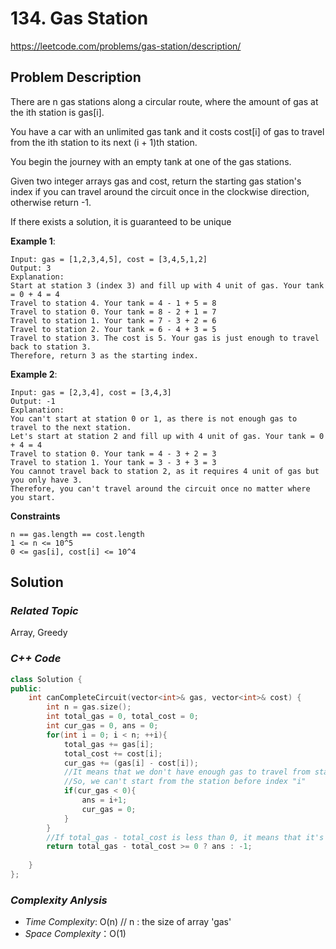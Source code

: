 # 134. Gas Station
https://leetcode.com/problems/gas-station/description/

## Problem Description

There are n gas stations along a circular route, where the amount of gas at the ith station is gas[i].

You have a car with an unlimited gas tank and it costs cost[i] of gas to travel from the ith station to its next (i + 1)th station. 

You begin the journey with an empty tank at one of the gas stations.

Given two integer arrays gas and cost, return the starting gas station's index if you can travel around the circuit once in the clockwise direction, otherwise return -1. 

If there exists a solution, it is guaranteed to be unique


**Example 1**:
```
Input: gas = [1,2,3,4,5], cost = [3,4,5,1,2]
Output: 3
Explanation:
Start at station 3 (index 3) and fill up with 4 unit of gas. Your tank = 0 + 4 = 4
Travel to station 4. Your tank = 4 - 1 + 5 = 8
Travel to station 0. Your tank = 8 - 2 + 1 = 7
Travel to station 1. Your tank = 7 - 3 + 2 = 6
Travel to station 2. Your tank = 6 - 4 + 3 = 5
Travel to station 3. The cost is 5. Your gas is just enough to travel back to station 3.
Therefore, return 3 as the starting index.
```
**Example 2**:
```
Input: gas = [2,3,4], cost = [3,4,3]
Output: -1
Explanation:
You can't start at station 0 or 1, as there is not enough gas to travel to the next station.
Let's start at station 2 and fill up with 4 unit of gas. Your tank = 0 + 4 = 4
Travel to station 0. Your tank = 4 - 3 + 2 = 3
Travel to station 1. Your tank = 3 - 3 + 3 = 3
You cannot travel back to station 2, as it requires 4 unit of gas but you only have 3.
Therefore, you can't travel around the circuit once no matter where you start.
```

**Constraints**
```
n == gas.length == cost.length
1 <= n <= 10^5
0 <= gas[i], cost[i] <= 10^4
```

## Solution

### _Related Topic_
   Array, Greedy

### _C++ Code_
```cpp
class Solution {
public:
    int canCompleteCircuit(vector<int>& gas, vector<int>& cost) {
        int n = gas.size();
        int total_gas = 0, total_cost = 0;
        int cur_gas = 0, ans = 0;
        for(int i = 0; i < n; ++i){
            total_gas += gas[i];
            total_cost += cost[i];
            cur_gas += (gas[i] - cost[i]);
            //It means that we don't have enough gas to travel from station i-1 to i.
            //So, we can't start from the station before index "i"
            if(cur_gas < 0){
                ans = i+1;
                cur_gas = 0;
            }
        }
        //If total_gas - total_cost is less than 0, it means that it's impossible to travel all stations. Return -1
        return total_gas - total_cost >= 0 ? ans : -1;
  
    }
};
```

### _Complexity Anlysis_
- _Time Complexity_: O(n) // n : the size of array 'gas'
- _Space Complexity_：O(1)
